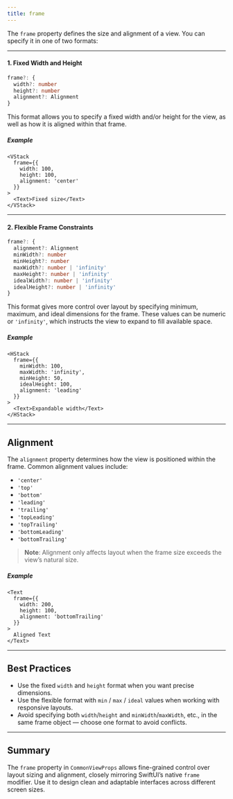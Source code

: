 ```yaml
---
title: frame
---
```

The `frame` property defines the size and alignment of a view. You can specify it in one of two formats:

---

#### 1. Fixed Width and Height

```ts
frame?: {
  width?: number
  height?: number
  alignment?: Alignment
}
```

This format allows you to specify a fixed width and/or height for the view, as well as how it is aligned within that frame.

##### Example

```tsx
<VStack
  frame={{
    width: 100,
    height: 100,
    alignment: 'center'
  }}
>
  <Text>Fixed size</Text>
</VStack>
```

---

#### 2. Flexible Frame Constraints

```ts
frame?: {
  alignment?: Alignment
  minWidth?: number
  minHeight?: number
  maxWidth?: number | 'infinity'
  maxHeight?: number | 'infinity'
  idealWidth?: number | 'infinity'
  idealHeight?: number | 'infinity'
}
```

This format gives more control over layout by specifying minimum, maximum, and ideal dimensions for the frame. These values can be numeric or `'infinity'`, which instructs the view to expand to fill available space.

##### Example

```tsx
<HStack
  frame={{
    minWidth: 100,
    maxWidth: 'infinity',
    minHeight: 50,
    idealHeight: 100,
    alignment: 'leading'
  }}
>
  <Text>Expandable width</Text>
</HStack>
```

---

## Alignment

The `alignment` property determines how the view is positioned within the frame. Common alignment values include:

* `'center'`
* `'top'`
* `'bottom'`
* `'leading'`
* `'trailing'`
* `'topLeading'`
* `'topTrailing'`
* `'bottomLeading'`
* `'bottomTrailing'`

> **Note**: Alignment only affects layout when the frame size exceeds the view’s natural size.

##### Example

```tsx
<Text
  frame={{
    width: 200,
    height: 100,
    alignment: 'bottomTrailing'
  }}
>
  Aligned Text
</Text>
```

---

## Best Practices

* Use the fixed `width` and `height` format when you want precise dimensions.
* Use the flexible format with `min` / `max` / `ideal` values when working with responsive layouts.
* Avoid specifying both `width`/`height` and `minWidth`/`maxWidth`, etc., in the same frame object — choose one format to avoid conflicts.

---

## Summary

The `frame` property in `CommonViewProps` allows fine-grained control over layout sizing and alignment, closely mirroring SwiftUI’s native `frame` modifier. Use it to design clean and adaptable interfaces across different screen sizes.
